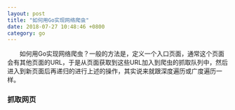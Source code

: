 ```yaml
---
layout: post
title: "如何用Go实现网络爬虫"
date: 2018-07-27 10:48:46 +0800
category: go
---
```


　　如何用Go实现网络爬虫？一般的方法是，定义一个入口页面，通常这个页面会有其他页面的URL，于是从页面获取到这些URL加入到爬虫的抓取队列中，然后进入到新页面后再递归的进行上述的操作，其实说来就跟深度遍历或广度遍历一样。 
<!--more-->

### 抓取网页

